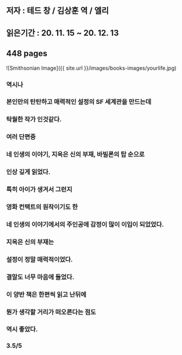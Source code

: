 ## 저자 : 테드 창 / 김상훈 역 / 엘리

## 읽은기간 : 20. 11. 15 ~ 20. 12. 13

## 448 pages

![Smithsonian Image]({{ site.url }}/images/books-images/yourlife.jpg)

### 역시나

### 본인만의 탄탄하고 매력적인 설정의 SF 세계관을 만드는데

### 탁월한 작가 인것같다.

### 여러 단편중

### 네 인생의 이야기, 지옥은 신의 부재, 바빌론의 탑 순으로

### 인상 깊게 읽었다.

### 특히 아이가 생겨서 그런지

### 영화 컨택트의 원작이기도 한

### 네 인생의 이야기에서의 주인공에 감정이 많이 이입이 되었었다.

### 지옥은 신의 부재는

### 설정이 정말 매력적이었다.

### 결말도 너무 마음에 들었다.

### 이 양반 책은 한편씩 읽고 난뒤에

### 뭔가 생각할 거리가 떠오른다는 점도

### 역시 좋았다.

### 3.5/5

